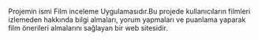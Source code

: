 Projemin ismi Film inceleme Uygulamasıdır.Bu projede kullanıcıların filmleri izlemeden hakkında bilgi almaları, yorum yapmaları ve puanlama yaparak film önerileri almalarını sağlayan bir web sitesidir.
